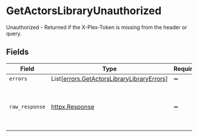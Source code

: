 # GetActorsLibraryUnauthorized

Unauthorized - Returned if the X-Plex-Token is missing from the header or query.


## Fields

| Field                                                                                              | Type                                                                                               | Required                                                                                           | Description                                                                                        |
| -------------------------------------------------------------------------------------------------- | -------------------------------------------------------------------------------------------------- | -------------------------------------------------------------------------------------------------- | -------------------------------------------------------------------------------------------------- |
| `errors`                                                                                           | List[[errors.GetActorsLibraryLibraryErrors](../../models/errors/getactorslibrarylibraryerrors.md)] | :heavy_minus_sign:                                                                                 | N/A                                                                                                |
| `raw_response`                                                                                     | [httpx.Response](https://www.python-httpx.org/api/#response)                                       | :heavy_minus_sign:                                                                                 | Raw HTTP response; suitable for custom response parsing                                            |